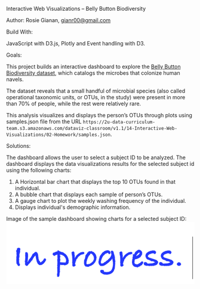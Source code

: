 Interactive Web Visualizations – Belly Button Biodiversity

Author: Rosie Gianan, gianr00@gmail.com


Build With:

JavaScript with D3.js, Plotly and Event handling with D3.

Goals:

This project builds an interactive dashboard to explore the [Belly Button Biodiversity dataset](http://robdunnlab.com/projects/belly-button-biodiversity/), which catalogs the microbes that colonize human navels. 

The dataset reveals that a small handful of microbial species (also called operational taxonomic units, or OTUs, in the study) were present in more than 70% of people, while the rest were relatively rare.

This analysis visualizes and displays the person’s OTUs through plots using samples.json file from the URL `https://2u-data-curriculum-team.s3.amazonaws.com/dataviz-classroom/v1.1/14-Interactive-Web-Visualizations/02-Homework/samples.json`.

Solutions:

The dashboard allows the user to select a subject ID to be analyzed. The dashboard displays the data visualizations results for the selected subject id using the following charts:

1.    A Horizontal bar chart that displays the top 10 OTUs found in that individual.
2.    A bubble chart that displays each sample of  person’s OTUs.
3.    A gauge chart to plot the weekly washing frequency of the individual.
4.    Displays individual's demographic information.

Image of the sample dashboard showing charts for a selected subject ID:
![Image](Images/Dashboard_image.png)


